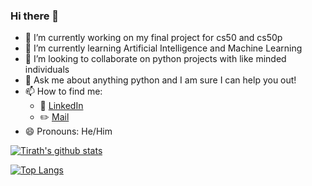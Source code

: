 ### Hi there 👋

<!--
**Tirath5504/Tirath5504** is a ✨ _special_ ✨ repository because its `README.md` (this file) appears on your GitHub profile.

Here are some ideas to get you started:
-->
- 🔭 I’m currently working on my final project for cs50 and cs50p
- 🌱 I’m currently learning Artificial Intelligence and Machine Learning
- 👯 I’m looking to collaborate on python projects with like minded individuals
- 💬 Ask me about anything python and I am sure I can help you out!
- 📫 How to find me:
  - :office: [LinkedIn](https://www.linkedin.com/in/tirath-bhathawala-a58769159/)
  - :pencil2: [Mail](tirath.bhathawala@gmail.com)
- 😄 Pronouns: He/Him

[![Tirath's github stats](https://github-readme-stats.vercel.app/api?username=Tirath5504&count_private=true&show_icons=true&theme=radical&hide_rank=false)](https://github.com/anuraghazra/github-readme-stats)

[![Top Langs](https://github-readme-stats.vercel.app/api/top-langs/?username=Tirath5504)](https://github.com/Tirath5504/github-readme-stats)
